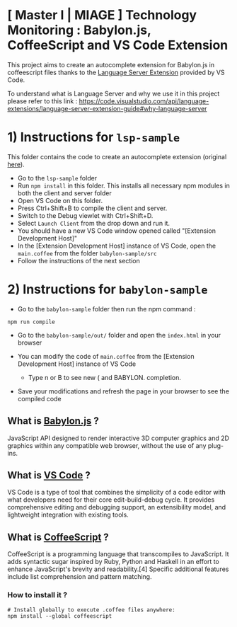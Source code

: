 # [ Master I | MIAGE ] Technology Monitoring : Babylon.js, CoffeeScript and VS Code Extension

This project aims to create an autocomplete extension for Babylon.js in coffeescript files thanks to the [Language Server Extension](https://code.visualstudio.com/api/language-extensions/language-server-extension-guide) provided by VS Code. 

To understand what is Language Server and why we use it in this project please refer to this link : https://code.visualstudio.com/api/language-extensions/language-server-extension-guide#why-language-server

# 1) Instructions for `lsp-sample` 
 
This folder contains the code to create an autocomplete extension (original [here](https://github.com/Microsoft/vscode-extension-samples/tree/master/lsp-sample)). 

* Go to the `lsp-sample` folder 
* Run `npm install` in this folder. This installs all necessary npm modules in both the client and server folder
* Open VS Code on this folder.
* Press Ctrl+Shift+B to compile the client and server.
* Switch to the Debug viewlet with Ctrl+Shift+D.
* Select `Launch Client` from the drop down and run it.
* You should have a new VS Code window opened called "[Extension Development Host]"
* In the [Extension Development Host] instance of VS Code, open the `main.coffee` from the folder `babylon-sample/src`
* Follow the instructions of the next section 


# 2)  Instructions for `babylon-sample`

* Go to the `babylon-sample` folder then run the npm command : 
```
npm run compile 
```

* Go to the  `babylon-sample/out/` folder and open the `index.html` in your browser 

* You can modify the code of `main.coffee` from the [Extension Development Host] instance of VS Code
    * Type n or B to see new ( and BABYLON. completion.

* Save your modifications and refresh the page in your browser to see the compiled code 


## What is [Babylon.js](https://www.babylonjs.com/) ?

JavaScript API designed to render interactive 3D computer graphics and 2D graphics within any compatible web browser, without the use of any plug-ins.

## What is [VS Code](https://code.visualstudio.com/) ?

VS Code is a type of tool that combines the simplicity of a code editor with what developers need for their core edit-build-debug cycle. It provides comprehensive editing and debugging support, an extensibility model, and lightweight integration with existing tools.

## What is [CoffeeScript](https://en.wikipedia.org/wiki/CoffeeScript) ?

CoffeeScript is a programming language that transcompiles to JavaScript. It adds syntactic sugar inspired by Ruby, Python and Haskell in an effort to enhance JavaScript's brevity and readability.[4] Specific additional features include list comprehension and pattern matching.

### How to install it ? 

```
# Install globally to execute .coffee files anywhere:
npm install --global coffeescript
```